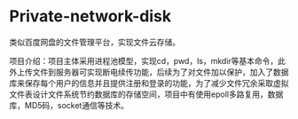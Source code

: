 # Private-network-disk
类似百度网盘的文件管理平台，实现文件云存储。

项目介绍：项目主体采用进程池模型，实现cd，pwd，ls，mkdir等基本命令，此外上传文件到服务器可实现断电续传功能，后续为了对文件加以保护，加入了数据库来保存每个用户的信息并且提供注册和登录的功能，为了减少文件冗余采取虚拟文件表设计文件系统节约数据库的存储空间，项目中有使用epoll多路复用，数据库，MD5码，socket通信等技术。
